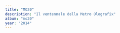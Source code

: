 ```yaml
---
title: "MO20"
description: "Il ventennale della Metro Olografix"
album: "mo20"
year: "2014"
---
```

